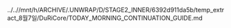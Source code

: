 ../..//mnt/h/ARCHIVE/.UNWRAP/D/STAGE2_INNER/6392d911da5b/temp_extract_8월7일/DuRiCore/TODAY_MORNING_CONTINUATION_GUIDE.md